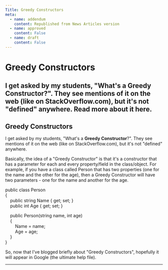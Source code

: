 ```yaml
---
Title: Greedy Constructors
meta:
  - name: addendum
    content: Republished from News Articles version
  - name: approved
    content: False
  - name: draft
    content: False
---
```

# Greedy Constructors
I get asked by my students, "What's a **Greedy Constructor**?". They see mentions of it on the web (like on StackOverflow.com), but it's not "defined" anywhere. Read more about it here.
---
## Greedy Constructors
I get asked by my students, "What's a **Greedy Constructor**?". They see mentions of it on the web (like on StackOverflow.com), but it's not "defined" anywhere.  
   
 Basically, the idea of a "Greedy Constructor" is that it's a constructor that has a parameter for each and every property/field in the class/object. For example, if you have a class called Person that has two properties (one for the name and the other for the age), then a Greedy Constructor will have two parameters - one for the name and another for the age.  
   
 public class Person  
 {  
     public string Name { get; set; }  
     public int Age { get; set; }  
   
     public Person(string name, int age)  
     {  
         Name = name;  
         Age = age;  
     }  
 }  
   
 So, now that I've blogged briefly about "Greedy Constructors", hopefully it will appear in Google (the ultimate help file).

---
